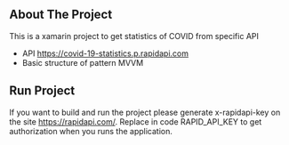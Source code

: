 <!-- ABOUT THE PROJECT -->
## About The Project

This is a xamarin project to get statistics of COVID from specific API 
- API https://covid-19-statistics.p.rapidapi.com
- Basic structure of pattern MVVM

## Run Project

If you want to build and run the project please generate x-rapidapi-key on the site https://rapidapi.com/. Replace in code RAPID_API_KEY to get authorization when you runs the application.